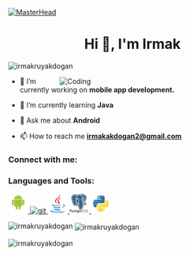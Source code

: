 [![MasterHead](https://2.bp.blogspot.com/-HPvsFc4GN5c/Xl6vbG1u5jI/AAAAAAAAOuo/LBRvLnDFqa4tESl64weBBCF568CTVJTAACLcBGAsYHQ/s1600/Podcast_Android_Hero_4209x1253_25%2525.gif)]((https://irmakruyakdogan.io))

<h1 align="center">Hi 👋, I'm Irmak </h1>
<p align="left"> <img src="https://komarev.com/ghpvc/?username=irmakruyakdogan&label=Profile%20views&color=0e75b6&style=flat" alt="irmakruyakdogan" /> </p>
<img align="right" alt="Coding" width="400" src="https://camo.githubusercontent.com/7749b56a18ab6fcd58242d9339369c61df0bf20af8431b5d9a5a2d2b14e61f0a/68747470733a2f2f692e696d6775722e636f6d2f56707a644156512e676966">

- 🔭 I’m currently working on **mobile app development.**

- 🌱 I’m currently learning **Java**

- 💬 Ask me about **Android**

- 📫 How to reach me **irmakakdogan2@gmail.com**

<h3 align="left">Connect with me:</h3>
<p align="left">
</p>

<h3 align="left">Languages and Tools:</h3>
<p align="left"> <a href="https://developer.android.com" target="_blank" rel="noreferrer"> <img src="https://raw.githubusercontent.com/devicons/devicon/master/icons/android/android-original-wordmark.svg" alt="android" width="40" height="40"/> </a> <a href="https://git-scm.com/" target="_blank" rel="noreferrer"> <img src="https://www.vectorlogo.zone/logos/git-scm/git-scm-icon.svg" alt="git" width="40" height="40"/> </a> <a href="https://www.java.com" target="_blank" rel="noreferrer"> <img src="https://raw.githubusercontent.com/devicons/devicon/master/icons/java/java-original.svg" alt="java" width="40" height="40"/> </a> <a href="https://www.postgresql.org" target="_blank" rel="noreferrer"> <img src="https://raw.githubusercontent.com/devicons/devicon/master/icons/postgresql/postgresql-original-wordmark.svg" alt="postgresql" width="40" height="40"/> </a> <a href="https://www.python.org" target="_blank" rel="noreferrer"> <img src="https://raw.githubusercontent.com/devicons/devicon/master/icons/python/python-original.svg" alt="python" width="40" height="40"/> </a> </p>

<p><img align="left" src="https://github-readme-stats.vercel.app/api/top-langs?username=irmakruyakdogan&show_icons=true&locale=en&layout=compact" alt="irmakruyakdogan" /></p>

<p>&nbsp;<img align="center" src="https://github-readme-stats.vercel.app/api?username=irmakruyakdogan&show_icons=true&locale=en" alt="irmakruyakdogan" /></p>

<p><img align="center" src="https://github-readme-streak-stats.herokuapp.com/?user=irmakruyakdogan&" alt="irmakruyakdogan" /></p>
